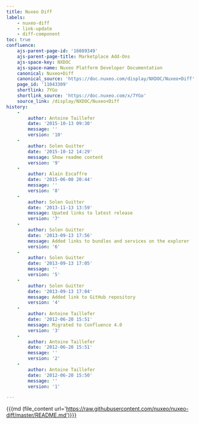```yaml
---
title: Nuxeo Diff
labels:
    - nuxeo-diff
    - link-update
    - diff-component
toc: true
confluence:
    ajs-parent-page-id: '16089349'
    ajs-parent-page-title: Marketplace Add-Ons
    ajs-space-key: NXDOC
    ajs-space-name: Nuxeo Platform Developer Documentation
    canonical: Nuxeo+Diff
    canonical_source: 'https://doc.nuxeo.com/display/NXDOC/Nuxeo+Diff'
    page_id: '11043309'
    shortlink: 7YGo
    shortlink_source: 'https://doc.nuxeo.com/x/7YGo'
    source_link: /display/NXDOC/Nuxeo+Diff
history:
    - 
        author: Antoine Taillefer
        date: '2015-10-13 09:30'
        message: ''
        version: '10'
    - 
        author: Solen Guitter
        date: '2015-10-12 14:29'
        message: Show readme content
        version: '9'
    - 
        author: Alain Escaffre
        date: '2015-06-08 20:44'
        message: ''
        version: '8'
    - 
        author: Solen Guitter
        date: '2013-11-13 13:59'
        message: Upated links to latest release
        version: '7'
    - 
        author: Solen Guitter
        date: '2013-09-13 17:56'
        message: Added links to bundles and services on the explorer
        version: '6'
    - 
        author: Solen Guitter
        date: '2013-09-13 17:05'
        message: ''
        version: '5'
    - 
        author: Solen Guitter
        date: '2013-09-13 17:04'
        message: Added link to GitHub repository
        version: '4'
    - 
        author: Antoine Taillefer
        date: '2012-06-20 15:51'
        message: Migrated to Confluence 4.0
        version: '3'
    - 
        author: Antoine Taillefer
        date: '2012-06-20 15:51'
        message: ''
        version: '2'
    - 
        author: Antoine Taillefer
        date: '2012-06-20 15:50'
        message: ''
        version: '1'

---
```

{{{md (file_content url='https://raw.githubusercontent.com/nuxeo/nuxeo-diff/master/README.md')}}}